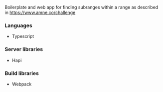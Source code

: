 Boilerplate and web app for finding subranges within a range as described in https://www.amne.co/challenge

### Languages
* Typescript

### Server libraries
* Hapi

### Build libraries
* Webpack